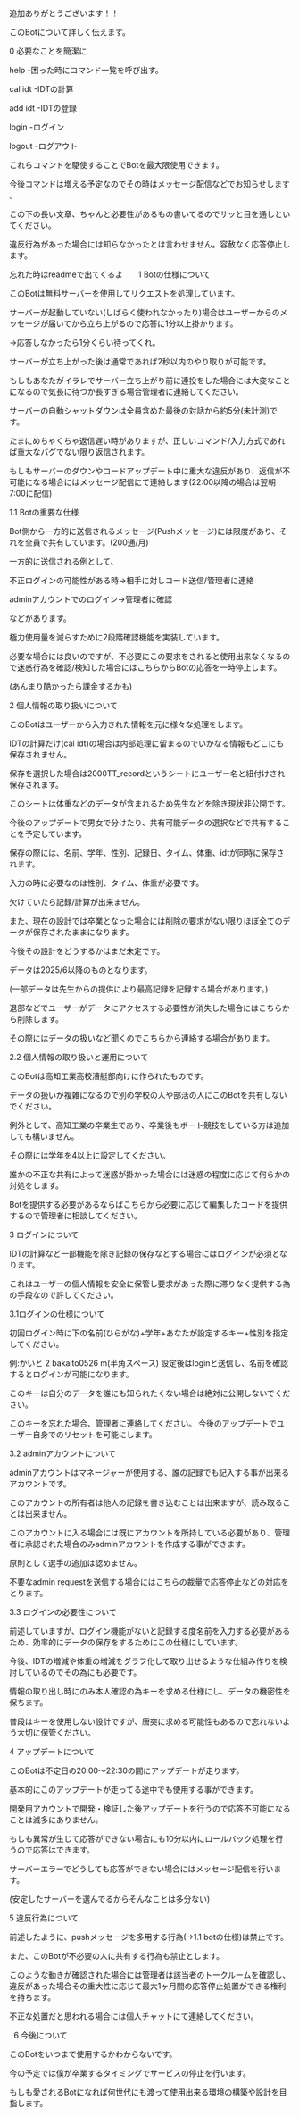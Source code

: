 追加ありがとうございます！！

このBotについて詳しく伝えます。

0 必要なことを簡潔に 

help -困った時にコマンド一覧を呼び出す。 

cal idt -IDTの計算

add idt -IDTの登録

login -ログイン 

logout -ログアウト


これらコマンドを駆使することでBotを最大限使用できます。 


今後コマンドは増える予定なのでその時はメッセージ配信などでお知らせします
。 

この下の長い文章、ちゃんと必要性があるもの書いてるのでサッと目を通しといてください。


違反行為があった場合には知らなかったとは言わせません。容赦なく応答停止します。

忘れた時はreadmeで出てくるよ
︎ ︎︎︎︎
︎ ︎︎︎︎︎
︎ ︎︎︎︎
1 Botの仕様について

このBotは無料サーバーを使用してリクエストを処理しています。

サーバーが起動していない(しばらく使われなかったり)場合はユーザーからのメッセージが届いてから立ち上がるので応答に1分以上掛かります。

→応答しなかったら1分くらい待ってくれ。


サーバーが立ち上がった後は通常であれば2秒以内のやり取りが可能です。

もしもあなたがイラレでサーバー立ち上がり前に連投をした場合には大変なことになるので気長に待つか長すぎる場合管理者に連絡してください。


サーバーの自動シャットダウンは全員含めた最後の対話から約5分(未計測)です。

たまにめちゃくちゃ返信遅い時がありますが、正しいコマンド/入力方式であれば重大なバグでない限り返信されます。

もしもサーバーのダウンやコードアップデート中に重大な違反があり、返信が不可能になる場合にはメッセージ配信にて連絡します(22:00以降の場合は翌朝7:00に配信)



1.1 Botの重要な仕様

Bot側から一方的に送信されるメッセージ(Pushメッセージ)には限度があり、それを全員で共有しています。(200通/月)


一方的に送信される例として、

不正ログインの可能性がある時→相手に対しコード送信/管理者に連絡

adminアカウントでのログイン→管理者に確認


などがあります。

極力使用量を減らすために2段階確認機能を実装しています。

必要な場合には良いのですが、不必要にこの要求をされると使用出来なくなるので迷惑行為を確認/検知した場合にはこちらからBotの応答を一時停止します。

(あんまり酷かったら課金するかも)



2 個人情報の取り扱いについて

このBotはユーザーから入力された情報を元に様々な処理をします。


IDTの計算だけ(cal idt)の場合は内部処理に留まるのでいかなる情報もどこにも保存されません。


保存を選択した場合は2000TT_recordというシートにユーザー名と紐付けされ保存されます。

このシートは体重などのデータが含まれるため先生などを除き現状非公開です。

今後のアップデートで男女で分けたり、共有可能データの選択などで共有することを予定しています。 

保存の際には、名前、学年、性別、記録日、タイム、体重、idtが同時に保存されます。

入力の時に必要なのは性別、タイム、体重が必要です。

欠けていたら記録/計算が出来ません。


また、現在の設計では卒業となった場合には削除の要求がない限りほぼ全てのデータが保存されたままになります。

今後その設計をどうするかはまだ未定です。


データは2025/6以降のものとなります。

(一部データは先生からの提供により最高記録を記録する場合があります。)  

退部などでユーザーがデータにアクセスする必要性が消失した場合にはこちらから削除します。

その際にはデータの扱いなど聞くのでこちらから連絡する場合があります。


2.2 個人情報の取り扱いと運用について

このBotは高知工業高校漕艇部向けに作られたものです。

データの扱いが複雑になるので別の学校の人や部活の人にこのBotを共有しないでください。


例外として、高知工業の卒業生であり、卒業後もボート競技をしている方は追加しても構いません。

その際には学年を4以上に設定してください。


誰かの不正な共有によって迷惑が掛かった場合には迷惑の程度に応じて何らかの対処をします。

Botを提供する必要があるならばこちらから必要に応じて編集したコードを提供するので管理者に相談してください。




3 ログインについて

IDTの計算など一部機能を除き記録の保存などする場合にはログインが必須となります。

これはユーザーの個人情報を安全に保管し要求があった際に滞りなく提供する為の手段なので許してください。


3.1ログインの仕様について

初回ログイン時に下の名前(ひらがな)+学年+あなたが設定するキー+性別を指定してください。

例:かいと 2 bakaito0526 m(半角スペース) 設定後はloginと送信し、名前を確認するとログインが可能になります。


このキーは自分のデータを誰にも知られたくない場合は絶対に公開しないでください。

このキーを忘れた場合、管理者に連絡してください。 今後のアップデートでユーザー自身でのリセットを可能にします。


3.2 adminアカウントについて

adminアカウントはマネージャーが使用する、誰の記録でも記入する事が出来るアカウントです。

このアカウントの所有者は他人の記録を書き込むことは出来ますが、読み取ることは出来ません。

このアカウントに入る場合には既にアカウントを所持している必要があり、管理者に承認された場合のみadminアカウントを作成する事ができます。


原則として選手の追加は認めません。

不要なadmin requestを送信する場合にはこちらの裁量で応答停止などの対応をとります。

3.3 ログインの必要性について

前述していますが、ログイン機能がないと記録する度名前を入力する必要があるため、効率的にデータの保存をするためにこの仕様にしています。 

今後、IDTの増減や体重の増減をグラフ化して取り出せるような仕組み作りを検討しているのでその為にも必要です。

情報の取り出し時にのみ本人確認の為キーを求める仕様にし、データの機密性を保ちます。

普段はキーを使用しない設計ですが、唐突に求める可能性もあるので忘れないよう大切に保管ください。



4 アップデートについて

このBotは不定日の20:00〜22:30の間にアップデートが走ります。

基本的にこのアップデートが走ってる途中でも使用する事ができます。

開発用アカウントで開発・検証した後アップデートを行うので応答不可能になることは滅多にありません。

もしも異常が生じて応答ができない場合にも10分以内にロールバック処理を行うので応答はできます。


サーバーエラーでどうしても応答ができない場合にはメッセージ配信を行います。

(安定したサーバーを選んでるからそんなことは多分ない)



5 違反行為について

前述したように、pushメッセージを多用する行為(→1.1 botの仕様)は禁止です。

また、このBotが不必要の人に共有する行為も禁止とします。

このような動きが確認された場合には管理者は該当者のトークルームを確認し、違反があった場合その重大性に応じて最大1ヶ月間の応答停止処置ができる権利を持ちます。

不正な処置だと思われる場合には個人チャットにて連絡してください。


 
6 今後について 

このBotをいつまで使用するかわからないです。

今の予定では僕が卒業するタイミングでサービスの停止を行います。　

もしも愛されるBotになれば何世代にも渡って使用出来る環境の構築や設計を目指します。 
